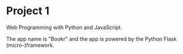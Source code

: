 # Project 1

Web Programming with Python and JavaScript.

The app name is "Bookr" and the app is powered by the Python Flask (micro-)framework.
